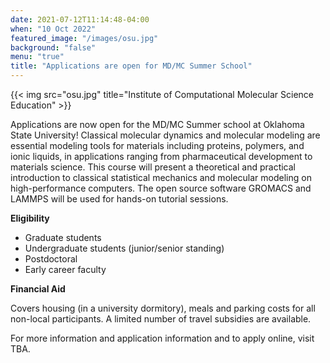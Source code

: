 ```yaml
---
date: 2021-07-12T11:14:48-04:00
when: "10 Oct 2022"
featured_image: "/images/osu.jpg"
background: "false"
menu: "true"
title: "Applications are open for MD/MC Summer School"
---
```

{{< img src="osu.jpg" title="Institute of Computational Molecular Science Education" >}}

Applications are now open for the MD/MC Summer school at Oklahoma State University!  Classical molecular dynamics and molecular modeling are essential modeling tools for materials including proteins, polymers, and ionic liquids, in applications ranging from pharmaceutical development to materials science.  This course will present a theoretical and practical introduction to classical statistical mechanics and molecular modeling on high-performance computers. The open source software GROMACS and LAMMPS  will be used for hands-on tutorial sessions.
  
  
  
**Eligibility**

- Graduate students
- Undergraduate students (junior/senior standing)
- Postdoctoral
- Early career faculty

**Financial Aid**

Covers housing (in a university dormitory), meals and parking costs for all non-local participants. A limited number of travel subsidies are available.

For more information and application information and to apply online, visit TBA.

